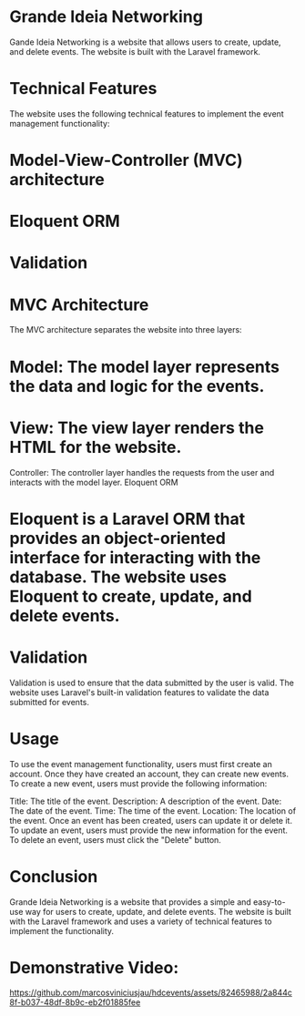 # Grande Ideia Networking
Gande Ideia Networking is a website that allows users to create, update, and delete events. The website is built with the Laravel framework.

# Technical Features

The website uses the following technical features to implement the event management functionality:

# Model-View-Controller (MVC) architecture
# Eloquent ORM
# Validation
# MVC Architecture

The MVC architecture separates the website into three layers:

# Model: The model layer represents the data and logic for the events.
# View: The view layer renders the HTML for the website.
Controller: The controller layer handles the requests from the user and interacts with the model layer.
Eloquent ORM

# Eloquent is a Laravel ORM that provides an object-oriented interface for interacting with the database. The website uses Eloquent to create, update, and delete events.

# Validation

Validation is used to ensure that the data submitted by the user is valid. The website uses Laravel's built-in validation features to validate the data submitted for events.

# Usage

To use the event management functionality, users must first create an account. Once they have created an account, they can create new events. To create a new event, users must provide the following information:

Title: The title of the event.
Description: A description of the event.
Date: The date of the event.
Time: The time of the event.
Location: The location of the event.
Once an event has been created, users can update it or delete it. To update an event, users must provide the new information for the event. To delete an event, users must click the "Delete" button.

# Conclusion

Grande Ideia Networking is a website that provides a simple and easy-to-use way for users to create, update, and delete events. The website is built with the Laravel framework and uses a variety of technical features to implement the functionality.

# Demonstrative Video:
https://github.com/marcosviniciusjau/hdcevents/assets/82465988/2a844c8f-b037-48df-8b9c-eb2f01885fee

